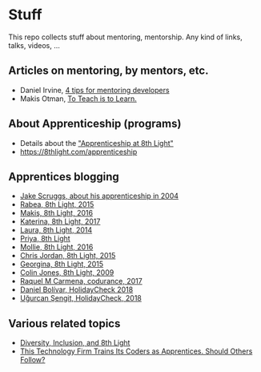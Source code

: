 # Stuff

This repo collects stuff about mentoring, mentorship. Any kind of links, talks, videos, ...

## Articles on mentoring, by mentors, etc.

* Daniel Irvine, [4 tips for mentoring developers](https://dev.to/d_ir/4-tips-for-mentoring-developers-894)
* Makis Otman, [To Teach is to Learn.](https://8thlight.com/blog/makis-otman/2016/08/16/to-teach-is-to-learn.html)

## About Apprenticeship (programs)

* Details about the ["Apprenticeship at 8th Light"](http://techblog.holidaycheck.com/post/2017/10/05/apprenticeship-at-8thlight)
* https://8thlight.com/apprenticeship

## Apprentices blogging

* [Jake Scruggs, about his apprenticeship in 2004](http://jakescruggs.blogspot.de/2009/04/third-day-of-craftsman-swap.html)
* [Rabea, 8th Light, 2015](http://rabea.co.uk/blog/personal/my-first-job-as-a-developer)
* [Makis, 8th Light, 2016](http://makisotman.com/to-teach-is-to-learn/)
* [Katerina, 8th Light, 2017](https://medium.com/@katerinaldg/tests-that-test-you-1106db1cad62)
* [Laura, 8th Light, 2014](http://www.getlaura.com/takeways-from-my-8th-light-apprenticeship/)
* [Priya, 8th Light](https://medium.com/@priya104)
* [Mollie, 8th Light, 2016](http://mollies.github.io/apprenticeship/2016/04/04/day-one.html)
* [Chris Jordan, 8th Light, 2015](http://c-j-j.github.io/2015/01/07/transitioning-from-intellij-to-vimtmux.html)
* [Georgina, 8th Light, 2015](http://gemcfadyen.github.io/georginam.com/apprenticeship/2015/10/05/apprenticeship-day-1.html)
* [Colin Jones, 8th Light, 2009](https://softwareapprenticeship.wordpress.com/)
* [Raquel M Carmena, codurance, 2017](https://codurance.com/2017/03/03/discovering-Codurance-during-my-first-week-as-apprentice/)
* [Daniel Bolívar, HolidayCheck 2018](https://www.dabolivar.com/)
* [Uğurcan Şengit, HolidayCheck, 2018](https://www.sengitu.com/)

## Various related topics

* [Diversity, Inclusion, and 8th Light](https://8thlight.com/blog/paul-pagel/2017/08/14/diversity-inclusion-8th-light.html)
* [This Technology Firm Trains Its Coders as Apprentices. Should Others Follow?](https://www.talenteconomy.io/2017/08/09/technology-firm-trains-coders-apprentices-others-follow/)
